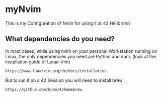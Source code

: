 # myNvim

This is my Configuration of Nvim for using it at 42 Heilbronn

## What dependencies do you need?

In most cases, while using nvim on your personal Workstation running on Linux, the only dependencies you need are Python and npm.
(look at the installation guide of Lunar-Vim)
```
https://www.lunarvim.org/de/docs/installation
```

But to run it on a 42 Session you will need to install brew
```
https://github.com/kube/42homebrew
```
